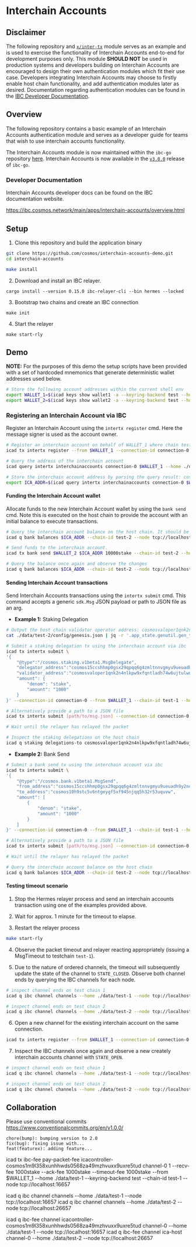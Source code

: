 # Interchain Accounts

## Disclaimer

The following repository and [`x/inter-tx`](./x/inter-tx/) module serves as an example and is used to exercise the functionality of Interchain Accounts end-to-end for development purposes only.
This module **SHOULD NOT** be used in production systems and developers building on Interchain Accounts are encouraged to design their own authentication modules which fit their use case.
Developers integrating Interchain Accounts may choose to firstly enable host chain functionality, and add authentication modules later as desired.
Documentation regarding authentication modules can be found in the [IBC Developer Documentation](https://ibc.cosmos.network/main/apps/interchain-accounts/overview.html).

## Overview 

The following repository contains a basic example of an Interchain Accounts authentication module and serves as a developer guide for teams that wish to use interchain accounts functionality.

The Interchain Accounts module is now maintained within the `ibc-go` repository [here](https://github.com/cosmos/ibc-go/tree/main/modules/apps/27-interchain-accounts). 
Interchain Accounts is now available in the [`v3.0.0`](https://github.com/cosmos/ibc-go/releases/tag/v3.0.0) release of `ibc-go`.

### Developer Documentation

Interchain Accounts developer docs can be found on the IBC documentation website.

https://ibc.cosmos.network/main/apps/interchain-accounts/overview.html

## Setup

1. Clone this repository and build the application binary

```bash
git clone https://github.com/cosmos/interchain-accounts-demo.git
cd interchain-accounts

make install 
```

2. Download and install an IBC relayer.
```
cargo install --version 0.15.0 ibc-relayer-cli --bin hermes --locked
```

3. Bootstrap two chains and create an IBC connection
```
make init
```

4. Start the relayer
```
make start-rly
```

## Demo

**NOTE:** For the purposes of this demo the setup scripts have been provided with a set of hardcoded mnemonics that generate deterministic wallet addresses used below.

```bash
# Store the following account addresses within the current shell env
export WALLET_1=$(icad keys show wallet1 -a --keyring-backend test --home ./data/test-1) && echo $WALLET_1;
export WALLET_2=$(icad keys show wallet2 -a --keyring-backend test --home ./data/test-2) && echo $WALLET_2;
```

### Registering an Interchain Account via IBC

Register an Interchain Account using the `intertx register` cmd. 
Here the message signer is used as the account owner.

```bash
# Register an interchain account on behalf of WALLET_1 where chain test-2 is the interchain accounts host
icad tx intertx register --from $WALLET_1 --connection-id connection-0 --chain-id test-1 --home ./data/test-1 --node tcp://localhost:16657 --keyring-backend test -y

# Query the address of the interchain account
icad query intertx interchainaccounts connection-0 $WALLET_1 --home ./data/test-1 --node tcp://localhost:16657

# Store the interchain account address by parsing the query result: cosmos1hd0f4u7zgptymmrn55h3hy20jv2u0ctdpq23cpe8m9pas8kzd87smtf8al
export ICA_ADDR=$(icad query intertx interchainaccounts connection-0 $WALLET_1 --home ./data/test-1 --node tcp://localhost:16657 -o json | jq -r '.interchain_account_address') && echo $ICA_ADDR
```

#### Funding the Interchain Account wallet

Allocate funds to the new Interchain Account wallet by using the `bank send` cmd.
Note this is executed on the host chain to provide the account with an initial balance to execute transactions.

```bash
# Query the interchain account balance on the host chain. It should be empty.
icad q bank balances $ICA_ADDR --chain-id test-2 --node tcp://localhost:26657

# Send funds to the interchain account.
icad tx bank send $WALLET_2 $ICA_ADDR 10000stake --chain-id test-2 --home ./data/test-2 --node tcp://localhost:26657 --keyring-backend test -y

# Query the balance once again and observe the changes
icad q bank balances $ICA_ADDR --chain-id test-2 --node tcp://localhost:26657
```

#### Sending Interchain Account transactions

Send Interchain Accounts transactions using the `intertx submit` cmd. 
This command accepts a generic `sdk.Msg` JSON payload or path to JSON file as an arg.

- **Example 1:** Staking Delegation

```bash
# Output the host chain validator operator address: cosmosvaloper1qnk2n4nlkpw9xfqntladh74w6ujtulwnmxnh3k
cat ./data/test-2/config/genesis.json | jq -r '.app_state.genutil.gen_txs[0].body.messages[0].validator_address'

# Submit a staking delegation tx using the interchain account via ibc
icad tx intertx submit \
'{
    "@type":"/cosmos.staking.v1beta1.MsgDelegate",
    "delegator_address":"cosmos15ccshhmp0gsx29qpqq6g4zmltnnvgmyu9ueuadh9y2nc5zj0szls5gtddz",
    "validator_address":"cosmosvaloper1qnk2n4nlkpw9xfqntladh74w6ujtulwnmxnh3k",
    "amount": {
        "denom": "stake",
        "amount": "1000"
    }
}' --connection-id connection-0 --from $WALLET_1 --chain-id test-1 --home ./data/test-1 --node tcp://localhost:16657 --keyring-backend test -y

# Alternatively provide a path to a JSON file
icad tx intertx submit [path/to/msg.json] --connection-id connection-0 --from $WALLET_1 --chain-id test-1 --home ./data/test-1 --node tcp://localhost:16657 --keyring-backend test -y

# Wait until the relayer has relayed the packet

# Inspect the staking delegations on the host chain
icad q staking delegations-to cosmosvaloper1qnk2n4nlkpw9xfqntladh74w6ujtulwnmxnh3k --home ./data/test-2 --node tcp://localhost:26657
```

- **Example 2:** Bank Send

```bash
# Submit a bank send tx using the interchain account via ibc
icad tx intertx submit \
'{
    "@type":"/cosmos.bank.v1beta1.MsgSend",
    "from_address":"cosmos15ccshhmp0gsx29qpqq6g4zmltnnvgmyu9ueuadh9y2nc5zj0szls5gtddz",
    "to_address":"cosmos10h9stc5v6ntgeygf5xf945njqq5h32r53uquvw",
    "amount": [
        {
            "denom": "stake",
            "amount": "1000"
        }
    ]
}' --connection-id connection-0 --from $WALLET_1 --chain-id test-1 --home ./data/test-1 --node tcp://localhost:16657 --keyring-backend test -y

# Alternatively provide a path to a JSON file
icad tx intertx submit [path/to/msg.json] --connection-id connection-0 --from $WALLET_1 --chain-id test-1 --home ./data/test-1 --node tcp://localhost:16657 --keyring-backend test -y

# Wait until the relayer has relayed the packet

# Query the interchain account balance on the host chain
icad q bank balances $ICA_ADDR --chain-id test-2 --node tcp://localhost:26657
```

#### Testing timeout scenario

1. Stop the Hermes relayer process and send an interchain accounts transaction using one of the examples provided above.

2. Wait for approx. 1 minute for the timeout to elapse.

3. Restart the relayer process

```bash
make start-rly
```

4. Observe the packet timeout and relayer reacting appropriately (issuing a MsgTimeout to testchain `test-1`).

5. Due to the nature of ordered channels, the timeout will subsequently update the state of the channel to `STATE_CLOSED`.
Observe both channel ends by querying the IBC channels for each node.

```bash
# inspect channel ends on test chain 1
icad q ibc channel channels --home ./data/test-1 --node tcp://localhost:16657

# inspect channel ends on test chain 2
icad q ibc channel channels --home ./data/test-2 --node tcp://localhost:26657
```

6. Open a new channel for the existing interchain account on the same connection.

```bash
icad tx intertx register --from $WALLET_1 --connection-id connection-0 --chain-id test-1 --home ./data/test-1 --node tcp://localhost:16657 --keyring-backend test -y
```

7. Inspect the IBC channels once again and observe a new creately interchain accounts channel with `STATE_OPEN`.

```bash
# inspect channel ends on test chain 1
icad q ibc channel channels --home ./data/test-1 --node tcp://localhost:16657

# inspect channel ends on test chain 2
icad q ibc channel channels --home ./data/test-2 --node tcp://localhost:26657
```

## Collaboration

Please use conventional commits  https://www.conventionalcommits.org/en/v1.0.0/

```
chore(bump): bumping version to 2.0
fix(bug): fixing issue with...
feat(featurex): adding feature...
```

icad tx ibc-fee pay-packet-fee icacontroller-cosmos1m9l358xunhhwds0568za49mzhvuxx9uxre5tud channel-0 1 --recv-fee 1000stake --ack-fee 1000stake --timeout-fee 1000stake --from $WALLET_1 --home ./data/test-1 --keyring-backend test --chain-id test-1 --node tcp://localhost:16657


icad q ibc channel channels --home ./data/test-1 --node tcp://localhost:16657
icad q ibc channel channels --home ./data/test-2 --node tcp://localhost:26657

icad q ibc-fee channel icacontroller-cosmos1m9l358xunhhwds0568za49mzhvuxx9uxre5tud channel-0 --home ./data/test-1 --node tcp://localhost:16657
icad q ibc-fee channel ica-host channel-0 --home ./data/test-2 --node tcp://localhost:26657
